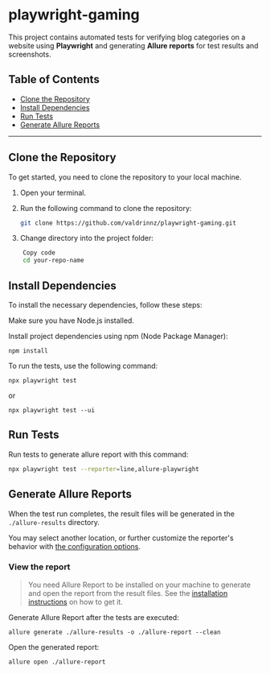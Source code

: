 # playwright-gaming

This project contains automated tests for verifying blog categories on a website using **Playwright** and generating **Allure reports** for test results and screenshots.

## Table of Contents
- [Clone the Repository](#clone-the-repository)
- [Install Dependencies](#install-dependencies)
- [Run Tests](#run-tests)
- [Generate Allure Reports](#generate-allure-reports)

---

## Clone the Repository

To get started, you need to clone the repository to your local machine.

1. Open your terminal.
2. Run the following command to clone the repository:

   ```bash
   git clone https://github.com/valdrinnz/playwright-gaming.git
   ```
3. Change directory into the project folder:

```bash
    Copy code
    cd your-repo-name
```

## Install Dependencies


To install the necessary dependencies, follow these steps:

Make sure you have Node.js installed.

Install project dependencies using npm (Node Package Manager):

    
    npm install
    

To run the tests, use the following command:

    npx playwright test
or

    npx playwright test --ui

## Run Tests
Run tests to generate allure report with this command:

```bash
npx playwright test --reporter=line,allure-playwright
```

## Generate Allure Reports
When the test run completes, the result files will be generated in the `./allure-results`
directory.

You may select another location, or further customize the reporter's behavior with [the configuration options](https://allurereport.org/docs/playwright-configuration/).

### View the report

> You need Allure Report to be installed on your machine to generate and open the report from the result files. See the [installation instructions](https://allurereport.org/docs/install/) on how to get it.

Generate Allure Report after the tests are executed:

    
    allure generate ./allure-results -o ./allure-report --clean
    

Open the generated report:

```bash
allure open ./allure-report
```

